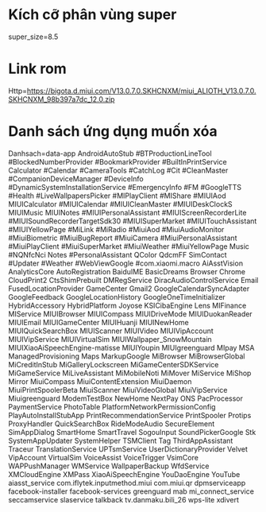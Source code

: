 # Kích cỡ phân vùng super
super_size=8.5

# Link rom

Http=https://bigota.d.miui.com/V13.0.7.0.SKHCNXM/miui_ALIOTH_V13.0.7.0.SKHCNXM_98b397a7dc_12.0.zip

# Danh sách ứng dụng muốn xóa
Danhsach=data-app AndroidAutoStub #BTProductionLineTool #BlockedNumberProvider #BookmarkProvider #BuiltInPrintService Calculator #Calendar #CameraTools #CatchLog #Cit #CleanMaster #CompanionDeviceManager #DeviceInfo #DynamicSystemInstallationService #EmergencyInfo #FM #GoogleTTS #Health #LiveWallpapersPicker #MIPlayClient #MIShare #MIUIAod MIUICalculator #MIUICalendar #MIUICleanMaster #MIUIDeskClockS MIUIMusic MIUINotes #MIUIPersonalAssistant #MIUIScreenRecorderLite #MIUISoundRecorderTargetSdk30 #MIUISuperMarket #MIUITouchAssistant #MIUIYellowPage #MiLink #MiRadio #MiuiAod #MiuiAudioMonitor #MiuiBiometric #MiuiBugReport #MiuiCamera #MiuiPersonalAssistant #MiuiPlayClient #MiuiSuperMarket #MiuiWeather #MiuiYellowPage Music #NQNfcNci Notes #PersonalAssistant QColor QdcmFF SimContact #Updater #Weather #WebViewGoogle #com.xiaomi.macro AiAsstVision AnalyticsCore AutoRegistration BaiduIME BasicDreams Browser Chrome CloudPrint2 CtsShimPrebuilt DMRegService DiracAudioControlService Email FusedLocationProvider GameCenter Gmail2 GoogleCalendarSyncAdapter GoogleFeedback GoogleLocationHistory GoogleOneTimeInitializer HybridAccessory HybridPlatform Joyose KSICibaEngine Lens MIFinance MIService MIUIBrowser MIUICompass MIUIDriveMode MIUIDuokanReader MIUIEmail MIUIGameCenter MIUIHuanji MIUINewHome MIUIQuickSearchBox MIUIScanner MIUIVideo MIUIVipAccount MIUIVipService MIUIVirtualSim MIUIWallpaper_SnowMountain MIUIXiaoAiSpeechEngine-matisse MIUIYoupin MIUIgreenguard MIpay MSA ManagedProvisioning Maps MarkupGoogle MiBrowser MiBrowserGlobal MiCreditInStub MiGalleryLockscreen MiGameCenterSDKService MiGameService MiLiveAssistant MiMobileNoti MiMover MiService MiShop Mirror MiuiCompass MiuiContentExtension MiuiDaemon MiuiPrintSpoolerBeta MiuiScanner MiuiVideoGlobal MiuiVipService Miuigreenguard ModemTestBox NewHome NextPay ONS PacProcessor PaymentService PhotoTable PlatformNetworkPermissionConfig PlayAutoInstallStubApp PrintRecommendationService PrintSpooler Protips ProxyHandler QuickSearchBox RideModeAudio SecureElement SimAppDialog SmartHome SmartTravel SogouInput SoundPickerGoogle Stk SystemAppUpdater SystemHelper TSMClient Tag ThirdAppAssistant Traceur TranslationService UPTsmService UserDictionaryProvider Velvet VipAccount VirtualSim VoiceAssist VoiceTrigger VsimCore WAPPushManager WMService WallpaperBackup WfdService XMCloudEngine XMPass XiaoAiSpeechEngine YouDaoEngine YouTube aiasst_service com.iflytek.inputmethod.miui com.miui.qr dpmserviceapp facebook-installer facebook-services greenguard mab mi_connect_service seccamservice slaservice talkback tv.danmaku.bili_26 wps-lite xdivert
